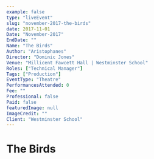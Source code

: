 ```yaml
---
example: false
type: "liveEvent"
slug: "november-2017-the-birds"
date: 2017-11-01
Date: "November-2017"
EndDate: ""
Name: "The Birds"
Author: "Aristophanes"
Director: "Dominic Jones"
Venue: "Millicent Fawcett Hall | Westminster School"
Roles: ["Technical Manager"]
Tags: ["Production"]
EventType: "Theatre"
PerformancesAttended: 0
Fee: ""
Professional: false
Paid: false
featuredImage: null
ImageCredit: ""
Client: "Westminster School"
---
```


# The Birds

